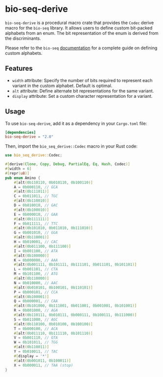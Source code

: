 # bio-seq-derive

`bio-seq-derive` is a procedural macro crate that provides the `Codec` derive macro for the `bio-seq` library. It allows users to define custom bit-packed alphabets from an enum. The bit representation of the enum is derived from the discriminants.

Please refer to the `bio-seq` [documentation](https://github.com/jeff-k/bio-seq) for a complete guide on defining custom alphabets.

## Features

* `width` attribute: Specify the number of bits required to represent each variant in the custom alphabet. Default is optimal.
* `alt` attribute: Define alternate bit representations for the same variant.
* `display` attribute: Set a custom character representation for a variant.

## Usage

To use `bio-seq-derive`, add it as a dependency in your `Cargo.toml` file:

```toml
[dependencies]
bio-seq-derive = "2.0"
```

Then, import the `bio_seq_derive::Codec` macro in your Rust code:

```rust
use bio_seq_derive::Codec;

#[derive(Clone, Copy, Debug, PartialEq, Eq, Hash, Codec)]
#[width = 6]
#[repr(u8)]
pub enum Amino {
    #[alt(0b110110, 0b010110, 0b100110)]
    A = 0b000110, // GCA
    #[alt(0b111011)]
    C = 0b011011, // TGC
    #[alt(0b110010)]
    D = 0b010010, // GAC
    #[alt(0b100010)]
    E = 0b000010, // GAA
    #[alt(0b111111)]
    F = 0b011111, // TTC
    #[alt(0b101010, 0b011010, 0b111010)]
    G = 0b001010, // GGA
    #[alt(0b110001)]
    H = 0b010001, // CAC
    #[alt(0b011100, 0b111100)]
    I = 0b001100, // ATA
    #[alt(0b100000)]
    K = 0b000000, // AAA
    #[alt(0b001111, 0b101111, 0b111101, 0b011101, 0b101101)]
    L = 0b001101, // CTA
    M = 0b101100, // ATG
    #[alt(0b110000)]
    N = 0b010000, // AAC
    #[alt(0b010101, 0b100101, 0b110101)]
    P = 0b000101, // CCA
    #[alt(0b100001)]
    Q = 0b000001, // CAA
    #[alt(0b101000, 0b111001, 0b011001, 0b001001, 0b101001)]
    R = 0b001000, // AGA
    #[alt(0b110111, 0b010111, 0b000111, 0b100111, 0b111000)]
    S = 0b011000, // AGC
    #[alt(0b110100, 0b010100, 0b100100)]
    T = 0b000100, // ACA
    #[alt(0b011110, 0b111110, 0b101110)]
    V = 0b001110, // GTA
    W = 0b101011, // TGG
    #[alt(0b110011)]
    Y = 0b010011, // TAC
    #[display = '*']
    #[alt(0b001011, 0b100011)]
    X = 0b000011, // TAA (stop)
}
```

